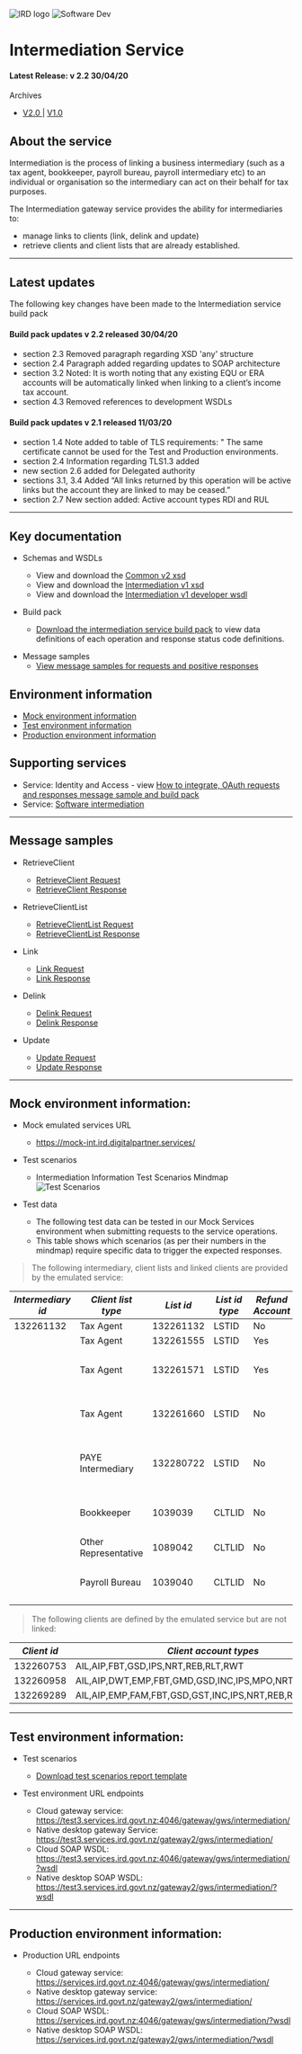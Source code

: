 ![IRD logo](../Images/IRlogo.gif)
![Software Dev](../Images/SoftwareDev.png)

# Intermediation Service

#### Latest Release: v 2.2 30/04/20

Archives
* [V2.0 ](./Archive/20200402%20v2.01) | [V1.0 ](./Archive/20180413%20v1.0)

## About the service

Intermediation is the process of linking a business intermediary (such as a tax agent, 
bookkeeper, payroll bureau, payroll intermediary etc) to an individual or organisation 
so the intermediary can act on their behalf for tax purposes. 

The Intermediation gateway service provides the ability for intermediaries to:
- manage links to clients (link, delink and update) 
- retrieve clients and client lists that are already established.

--------------------
## Latest updates

The following key changes have been made to the Intermediation service build pack

#### Build pack updates v 2.2 released 30/04/20
- section 2.3 Removed paragraph regarding XSD 'any' structure
- section 2.4 Paragraph added regarding updates to SOAP architecture
- section 3.2 Noted: It is worth noting that any existing EQU or ERA accounts will be automatically linked when linking to a client’s income tax account.
- section 4.3 Removed references to development WSDLs

#### Build pack updates v 2.1 released 11/03/20
- section 1.4 Note added to table of TLS requirements: " The same certificate cannot be used for the Test and Production environments.
- section 2.4 Information regarding TLS1.3 added
- new section 2.6 added for Delegated authority
- sections 3.1, 3.4 Added “All links returned by this operation will be active links but the account they are linked to may be ceased.”
- section 2.7 New section added: Active account types RDI and RUL

--------------------
## Key documentation

- Schemas and WSDLs
	- View and download the [Common v2 xsd](../Common%20XSD/Common.v2.xsd)
	- View and download the [Intermediation v1 xsd](Intermediation.v1.xsd)
	- View and download the [Intermediation v1 developer wsdl](IntermediationDevWsdl.v1.wsdl)
	
- Build pack
	- [Download the intermediation service build pack](Gateway%20Services%20Build%20Pack%20-%20Intermediation%20Service.pdf) to view data definitions of each operation and response status code definitions.
	
* Message samples
	* [View message samples for requests and positive responses](#Message-samples)

## Environment information

- [Mock environment information](#Mock-environment-information)
- [Test environment information](#Test-environment-information)
- [Production environment information](#Production-environment-information)

## Supporting services

* Service: Identity and Access - view [How to integrate, OAuth requests and responses message sample and build pack](../Identity%20and%20Access/)
* Service: [Software intermediation](../Service%20-%20Software%20Intermediation/)

------
## Message samples

* RetrieveClient
	* [RetrieveClient Request](sample%20messages/RetrieveClient-request.xml)
	* [RetrieveClient Response](sample%20messages/RetrieveClient-response.xml)

* RetrieveClientList
	* [RetrieveClientList Request](sample%20messages/RetriveClientList-request.xml)
	* [RetrieveClientList Response](sample%20messages/RetriveClientList-response.xml)

* Link
	* [Link Request](sample%20messages/Link-request.xml)
	* [Link Response](sample%20messages/Link-response.xml)

* Delink
	* [Delink Request](sample%20messages/Delink-request.xml)
	* [Delink Response](sample%20messages/Delink-response.xml)

* Update
	* [Update Request](sample%20messages/Update-request.xml)
	* [Update Response](sample%20messages/Update-response.xml)

-----------------
## Mock environment information:

* Mock emulated services URL
	* https://mock-int.ird.digitalpartner.services/

* Test scenarios
	- Intermediation Information Test Scenarios Mindmap
	![Test Scenarios](images/Intermediation-test-scenarios.png)

* Test data
	* The following test data can be tested in our Mock Services environment when submitting requests to the service operations.
	* This table shows which scenarios (as per their numbers in the mindmap) require specific data to trigger the expected responses.

> The following intermediary, client lists and linked clients are provided by the emulated service:

| *Intermediary id* | *Client list type* | *List id* | *List id type* | *Refund Account* | *Client Id* | *Linked* |
| --- | --- | --- | --- | --- | --- | --- | 
|132261132|Tax Agent|132261132|LSTID|No|132260737|AIL,AIP,EMP,FAM,FBT,GSD,GST,INC,IPS,NRT,REB,RLT,RWT,SLS|
| |Tax Agent|132261555|LSTID|Yes|132260818|AIL,AIP,DWT,EMP,FBT,GMD,GSD,GST,INC,IPS,MPO,NRT,PIE,RLT,RWT|
| | | | | | 132260806|REB|
| | Tax Agent|132261571|LSTID|Yes|132260753|master,GST,INC|
| | | | | | 132260774|EMP|
| | | | | | 132260806|FBT|
| | Tax Agent|132261660|LSTID|No|083230304|GST|
| | | | | | 132293525| CRS,FAT |
| | | | | |085078534 | PRS | 077415807 | EMP |
| | PAYE Intermediary | 132280722 | LSTID | No | 077415807 | EMP |
| | | | | | 132260753 | EMP |
| | | | | | 132260806 | EMP |
| | Bookkeeper | 1039039 | CLTLID | No | 077415807 | EMP |
| | | | | | 132260806 | INC | 
| | Other Representative | 1089042 | CLTLID | No | 077415807 | EMP |
| | | | | | 132260806 | NRT | 
| | Payroll Bureau | 1039040 | CLTLID | No | 077415807 | EMP |
| | | | | | 132260806| EMP |	

> The following clients are defined by the emulated service but are not linked:

| *Client id* | *Client account types* |
| --- | --- | 
| 132260753| AIL,AIP,FBT,GSD,IPS,NRT,REB,RLT,RWT |
| 132260958 | AIL,AIP,DWT,EMP,FBT,GMD,GSD,INC,IPS,MPO,NRT,PIE,RLT,RWT |
| 132269289 | AIL,AIP,EMP,FAM,FBT,GSD,GST,INC,IPS,NRT,REB,RWT,SLS |





-----------------
## Test environment information:

* Test scenarios
	- [Download test scenarios report template](Intermediation%20Service%20-%20Test%20Scenarios%20Report%20Template.docx)

* Test environment URL endpoints

	* Cloud gateway service: https://test3.services.ird.govt.nz:4046/gateway/gws/intermediation/
	* Native desktop gateway Service: https://test3.services.ird.govt.nz/gateway2/gws/intermediation/
	* Cloud SOAP WSDL: https://test3.services.ird.govt.nz:4046/gateway/gws/intermediation/?wsdl
	* Native desktop SOAP WSDL: https://test3.services.ird.govt.nz/gateway2/gws/intermediation/?wsdl

-----------------
## Production environment information:

* Production URL endpoints

	- Cloud gateway service: https://services.ird.govt.nz:4046/gateway/gws/intermediation/
	- Native desktop gateway service: https://services.ird.govt.nz/gateway2/gws/intermediation/
	- Cloud SOAP WSDL: https://services.ird.govt.nz:4046/gateway/gws/intermediation/?wsdl
	- Native desktop SOAP WSDL: https://services.ird.govt.nz/gateway2/gws/intermediation/?wsdl
